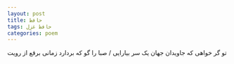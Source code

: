 ```yaml
---
layout: post
title: حافظ
tags: حافظ غزل
categories: poem
---
```


تو گر خواهی که جاویدان جهان یک سر بیارایی / صبا را گو که بردارد زمانی برقع از رویت